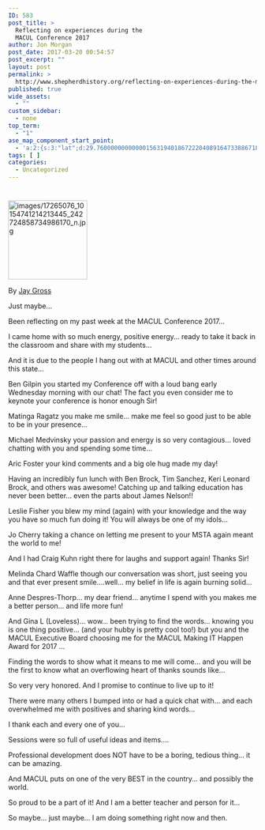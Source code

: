 ```yaml
---
ID: 583
post_title: >
  Reflecting on experiences during the
  MACUL Conference 2017
author: Jon Morgan
post_date: 2017-03-20 00:54:57
post_excerpt: ""
layout: post
permalink: >
  http://www.shepherdhistory.org/reflecting-on-experiences-during-the-macul-conference-2017/
published: true
wide_assets:
  - ""
custom_sidebar:
  - none
top_term:
  - "1"
ase_map_component_start_point:
  - 'a:2:{s:3:"lat";d:29.760000000000001563194018672220408916473388671875;s:3:"lng";d:-95.3799999999999954525264911353588104248046875;}'
tags: [ ]
categories:
  - Uncategorized
---
```

<h1></h1>
<img title="null" src="http://www.shepherdhistory.org/wp-content/uploads/2017/03/17265076_10154741214213445_242724858734986170_n.jpg" alt="images/17265076_10154741214213445_242724858734986170_n.jpg" width="160" height="160" />

By <a href="https://www.facebook.com/jgross811/posts/10154741214348445">Jay Gross</a>

Just maybe…

Been reflecting on my past week at the MACUL Conference 2017…

I came home with so much energy, positive energy… ready to take it back in the classroom and share with my students…

And it is due to the people I hang out with at MACUL and other times around this state…

Ben Gilpin you started my Conference off with a loud bang early Wednesday morning with our chat! The fact you even consider me to keynote your conference is honor enough Sir!

Matinga Ragatz you make me smile… make me feel so good just to be able to be in your presence…

Michael Medvinsky your passion and energy is so very contagious… loved chatting with you and spending some time…

Aric Foster your kind comments and a big ole hug made my day!

Having an incredibly fun lunch with Ben Brock, Tim Sanchez, Keri Leonard Brock, and others was awesome! Catching up and talking education has never been better… even the parts about James Nelson!!

Leslie Fisher you blew my mind (again) with your knowledge and the way you have so much fun doing it! You will always be one of my idols…

Jo Cherry taking a chance on letting me present to your MSTA again meant the world to me!

And I had Craig Kuhn right there for laughs and support again! Thanks Sir!

Melinda Chard Waffle though our conversation was short, just seeing you and that ever present smile….well… my belief in life is again burning solid…

Anne Despres-Thorp… my dear friend… anytime I spend with you makes me a better person… and life more fun!

And Gina L (Loveless)… wow… been trying to find the words… knowing you is one thing positive… (and your hubby is pretty cool too!) but you and the MACUL Executive Board choosing me for the MACUL Making IT Happen Award for 2017 …

Finding the words to show what it means to me will come… and you will be the first to know what an overflowing heart of thanks sounds like…

So very very honored. And I promise to continue to live up to it!

There were many others I bumped into or had a quick chat with… and each overwhelmed me with positives and sharing kind words…

I thank each and every one of you…

Sessions were so full of useful ideas and items….

Professional development does NOT have to be a boring, tedious thing… it can be amazing.

And MACUL puts on one of the very BEST in the country… and possibly the world.

So proud to be a part of it! And I am a better teacher and person for it…

So maybe… just maybe… I am doing something right now and then.